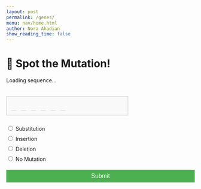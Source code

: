 ```yaml
---
layout: post 
permalink: /genes/
menu: nav/home.html
author: Nora Ahadian
show_reading_time: false
---
```


<style>
  .sequence-box {
    font-family: monospace;
    font-size: 22px;
    background: #f9f9f9;
    border: 1px solid #ccc;
    padding: 12px;
    display: inline-block;
    margin-top: 20px;
    min-width: 300px;
  }

  .A { color: #e74c3c; }   /* Red */
  .T { color: #2980b9; }   /* Blue */
  .C { color: #27ae60; }   /* Green */
  .G { color: #f39c12; }   /* Orange */
  .underscore { color: #bbb; }

  form {
    margin-top: 25px;
    display: flex;
    flex-direction: column;
    gap: 8px;
  }

  button {
    margin-top: 12px;
    padding: 8px 14px;
    background: #4CAF50;
    color: white;
    border: none;
    font-size: 16px;
    cursor: pointer;
  }

  button:hover {
    background-color: #45a049;
  }

  #result {
    margin-top: 20px;
    font-weight: bold;
    font-size: 18px;
  }
</style>

# 🔬 Spot the Mutation!

<p id="sequence-status">Loading sequence...</p>
<div id="dna-sequence" class="sequence-box">
  <span class="underscore">_</span>
  <span class="underscore">_</span>
  <span class="underscore">_</span>
  <span class="underscore">_</span>
  <span class="underscore">_</span>
  <span class="underscore">_</span>
</div>

<form id="mutation-form">
  <label><input type="radio" name="mutation" value="substitution"> Substitution</label>
  <label><input type="radio" name="mutation" value="insertion"> Insertion</label>
  <label><input type="radio" name="mutation" value="deletion"> Deletion</label>
  <label><input type="radio" name="mutation" value="none"> No Mutation</label>
  <button type="submit">Submit</button>
</form>

<p id="result"></p>

<script>
  const BACKEND_URL = "http://127.0.0.1:8504/api";
  let correctMutation = null;

  const renderSequence = (sequence) => {
    const box = document.getElementById("dna-sequence");
    box.innerHTML = "";
    for (let char of sequence) {
      const span = document.createElement("span");
      if ("ATCG".includes(char)) {
        span.className = char;
        span.textContent = char;
      } else {
        span.className = "underscore";
        span.textContent = "_";
      }
      box.appendChild(span);
    }
  };

  window.onload = async function () {
    try {
      const res = await fetch(`${BACKEND_URL}/get-sequence`);
      if (!res.ok) throw new Error("Network error");
      const data = await res.json();
      document.getElementById("sequence-status").textContent = "Sequence loaded:";
      renderSequence(data.sequence);
      correctMutation = data.mutation;
    } catch (error) {
      console.error("Failed to load sequence:", error);
      document.getElementById("sequence-status").textContent = "❌ Error loading sequence.";
      renderSequence("______");
    }
  };

  document.getElementById("mutation-form").onsubmit = async function (e) {
    e.preventDefault();
    const guess = new FormData(e.target).get("mutation");

    try {
      const res = await fetch(`${BACKEND_URL}/check-mutation`, {
        method: "POST",
        headers: { "Content-Type": "application/json" },
        body: JSON.stringify({ guess, correct: correctMutation })
      });
      const result = await res.json();
      document.getElementById("result").textContent = result.message;
    } catch (error) {
      console.error("Error submitting guess:", error);
      document.getElementById("result").textContent = "❌ Error submitting guess.";
    }
  };
</script>
